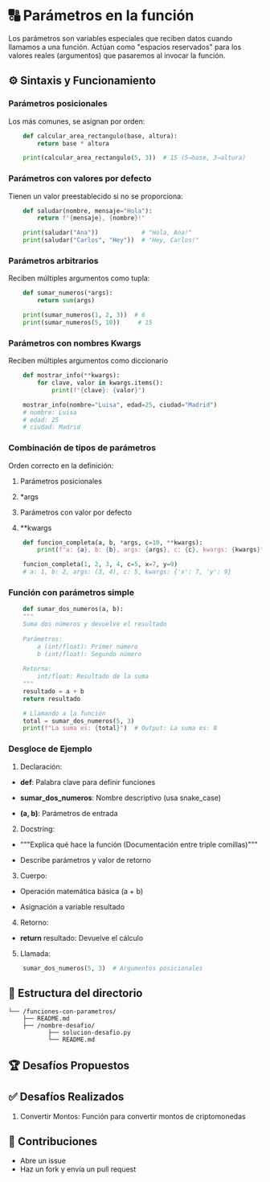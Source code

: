 # 🔠 Parámetros en la función

Los parámetros son variables especiales que reciben datos cuando llamamos a una función. Actúan como "espacios reservados" para los valores reales (argumentos) que pasaremos al invocar la función.

## ⚙️ Sintaxis y Funcionamiento

### Parámetros posicionales

Los más comunes, se asignan por orden:

```python
    def calcular_area_rectangulo(base, altura):
        return base * altura

    print(calcular_area_rectangulo(5, 3))  # 15 (5→base, 3→altura)
```

### Parámetros con valores por defecto

Tienen un valor preestablecido si no se proporciona:

```python
    def saludar(nombre, mensaje="Hola"):
        return f"{mensaje}, {nombre}!"

    print(saludar("Ana"))            # "Hola, Ana!"
    print(saludar("Carlos", "Hey"))  # "Hey, Carlos!"
```

### Parámetros arbitrarios

Reciben múltiples argumentos como tupla:

```python
    def sumar_numeros(*args):
        return sum(args)

    print(sumar_numeros(1, 2, 3))  # 6
    print(sumar_numeros(5, 10))     # 15
```

### Parámetros con nombres Kwargs

Reciben múltiples argumentos como diccionario

```python
    def mostrar_info(**kwargs):
        for clave, valor in kwargs.items():
            print(f"{clave}: {valor}")

    mostrar_info(nombre="Luisa", edad=25, ciudad="Madrid")
    # nombre: Luisa
    # edad: 25
    # ciudad: Madrid
```

### Combinación de tipos de parámetros

Orden correcto en la definición:

1. Parámetros posicionales

2. *args

3. Parámetros con valor por defecto

4. **kwargs

```python
    def funcion_completa(a, b, *args, c=10, **kwargs):
        print(f"a: {a}, b: {b}, args: {args}, c: {c}, kwargs: {kwargs}")

    funcion_completa(1, 2, 3, 4, c=5, x=7, y=9)
    # a: 1, b: 2, args: (3, 4), c: 5, kwargs: {'x': 7, 'y': 9}
```

### Función con parámetros simple

```python
    def sumar_dos_numeros(a, b):
    """
    Suma dos números y devuelve el resultado
    
    Parámetros:
        a (int/float): Primer número
        b (int/float): Segundo número
    
    Retorna:
        int/float: Resultado de la suma
    """
    resultado = a + b
    return resultado

    # Llamando a la función
    total = sumar_dos_numeros(5, 3)
    print(f"La suma es: {total}")  # Output: La suma es: 8
```

### Desgloce de Ejemplo

1. Declaración:

* **def**: Palabra clave para definir funciones

* **sumar_dos_numeros**: Nombre descriptivo (usa snake_case)

* **(a, b)**: Parámetros de entrada

2. Docstring:

* """Explica qué hace la función (Documentación entre triple comillas)"""

* Describe parámetros y valor de retorno

3. Cuerpo:

* Operación matemática básica (a + b)

* Asignación a variable resultado

4. Retorno:

* **return** resultado: Devuelve el cálculo

5. Llamada:

```python
    sumar_dos_numeros(5, 3)  # Argumentos posicionales
```

## 📁 Estructura del directorio

```text
└── /funciones-con-parametros/
	├── README.md
	├── /nombre-desafio/
           ├── solucion-desafio.py
           └── README.md
```

## 🏆 Desafíos Propuestos

## ✅ Desafíos Realizados

1. Convertir Montos: Función para convertir montos de criptomonedas

## 📌 Contribuciones

*	Abre un issue
*	Haz un fork y envía un pull request
